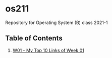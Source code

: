 # os211
Repository for Operating System (B) class 2021-1

## Table of Contents
1. [W01 - My Top 10 Links of Week 01](W01/)
